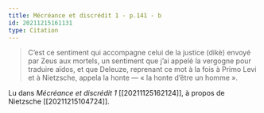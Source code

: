 ```yaml
---
title: Mécréance et discrédit 1 - p.141 - b
id: 20211215161131
type: Citation
---
```


> C’est ce sentiment qui accompagne celui de la justice (dikè) envoyé par Zeus aux mortels, un sentiment que j’ai appelé la vergogne pour traduire aïdos, et que Deleuze, reprenant ce mot à la fois à Primo Levi et à Nietzsche, appela la honte — « la honte d’être un homme ».

Lu dans *Mécréance et discrédit 1* [[20211125162124]], à propos de Nietzsche [[20211215104724]].